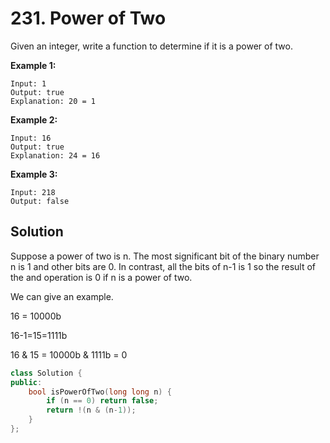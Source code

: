 # 231. Power of Two

Given an integer, write a function to determine if it is a power of two.

**Example 1:**

```
Input: 1
Output: true 
Explanation: 20 = 1
```

**Example 2:**

```
Input: 16
Output: true
Explanation: 24 = 16
```

**Example 3:**

```
Input: 218
Output: false
```

## Solution

Suppose a power of two is n. The most significant bit of the binary number n is 1 and other bits are 0. In contrast, all the bits of n-1 is 1 so the result of the and operation is 0 if n is a power of two.

We can give an example.

16 = 10000b

16-1=15=1111b

16 & 15 = 10000b & 1111b = 0  

```C++
class Solution {
public:
    bool isPowerOfTwo(long long n) {
        if (n == 0) return false;
        return !(n & (n-1));
    }
};
```

​     
